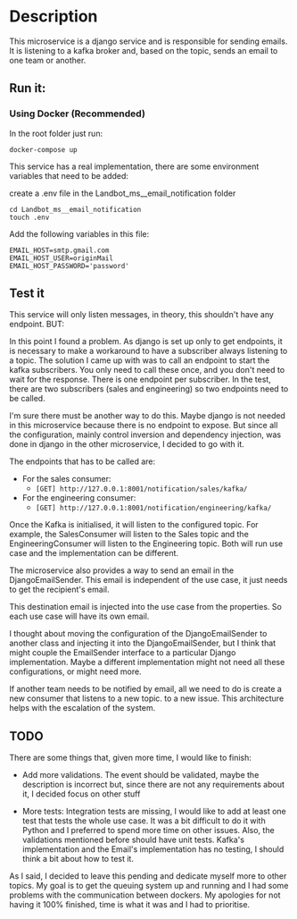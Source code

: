 # Description

This microservice is a django service and is responsible for sending emails. It is listening to a kafka broker and,
based on the topic, sends an email to one team or another.

## Run it:

### Using Docker (Recommended)

In the root folder just run:

`docker-compose up`

This service has a real implementation, there are some environment variables that need to be added:

create a .env file in the Landbot_ms__email_notification folder

```
cd Landbot_ms__email_notification
touch .env
```
Add the following variables in this file:

```
EMAIL_HOST=smtp.gmail.com
EMAIL_HOST_USER=originMail
EMAIL_HOST_PASSWORD='password'
```

## Test it

This service will only listen messages, in theory, this shouldn't have any endpoint. BUT:

In this point I found a problem. As django is set up only to get endpoints, it is necessary to make a workaround to have a subscriber always listening to a topic. The solution I came up with was to call an endpoint to start the kafka subscribers. You only need to call these once, and you don't need to wait for the response. There is one endpoint per subscriber. In the test, there are two subscribers (sales and engineering) so two endpoints need to be called.

I'm sure there must be another way to do this. Maybe django is not needed in this microservice because there is no endpoint to expose. But since all the configuration, mainly control inversion and dependency injection, was done in django in the other microservice, I decided to go with it.

The endpoints that has to be called are:

* For the sales consumer:
  * `[GET] http://127.0.0.1:8001/notification/sales/kafka/`
* For the engineering consumer:
  * `[GET] http://127.0.0.1:8001/notification/engineering/kafka/`

Once the Kafka is initialised, it will listen to the configured topic. For example, the SalesConsumer will listen to the Sales topic and the EngineeringConsumer will listen to the Engineering topic. Both will run
use case and the implementation can be different.

The microservice also provides a way to send an email in the DjangoEmailSender. This email is independent of the use
case, it just needs to get the recipient's email.

This destination email is injected into the use case from the properties. So each use case will have its own email.

I thought about moving the configuration of the DjangoEmailSender to another class and injecting it into the DjangoEmailSender,
but I think that might couple the EmailSender interface to a particular Django implementation. Maybe a different
implementation might not need all these configurations, or might need more.

If another team needs to be notified by email, all we need to do is create a new consumer that listens to a new topic.
to a new issue. This architecture helps with the escalation of the system.

## TODO
There are some things that, given more time, I would like to finish:

* Add more validations. The event should be validated, maybe the description is incorrect but, since there are not any requirements about it, I decided focus on other stuff

* More tests: Integration tests are missing, I would like to add at least one test that tests the whole use case. It was a bit difficult to do it with Python and I preferred to spend more time on other issues. Also, the validations mentioned before should have unit tests. Kafka's implementation and the Email's implementation has no testing, I should think a bit about how to test it.

As I said, I decided to leave this pending and dedicate myself more to other topics. My goal is to get the queuing system up and running and I had some problems with the communication between dockers. My apologies for not having it 100% finished, time is what it was and I had to prioritise.
